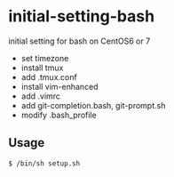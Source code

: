 # initial-setting-bash
initial setting for bash on CentOS6 or 7

- set timezone
- install tmux
- add .tmux.conf
- install vim-enhanced
- add .vimrc
- add git-completion.bash, git-prompt.sh
- modify .bash_profile

## Usage

```
$ /bin/sh setup.sh
```
